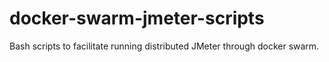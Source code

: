 # docker-swarm-jmeter-scripts
Bash scripts to facilitate running distributed JMeter through docker swarm.
